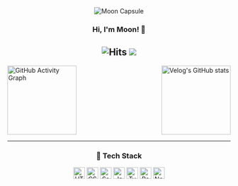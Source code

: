 <div align="center">
  <img
    src="https://capsule-render.vercel.app/api?type=soft&color=0:333333,100:555555&height=180&text=Moon&fontSize=80&fontAlign=50&fontColor=FFFFFF&animation=fadeIn&stroke=FFFFFF&strokeWidth=1"
    alt="Moon Capsule"
  />
</div>

<div align="center">

  ### Hi, I'm Moon! 👋

  ![Hits](https://hits.seeyoufarm.com/api/count/incr/badge.svg?url=https%3A%2F%2Fgithub.com%2FMooneunjun%2Fhit-counter&count_bg=%23F12121&title_bg=%23555555&icon=lastpass.svg&icon_color=%23E7E7E7&title=Views&edge_flat=false) <img
      src="https://img.shields.io/badge/MoonDevlog-3DDC84?style=badge&logo=Velog&logoColor=white"
  />
  ---
</div>

<img
  src="https://github-readme-activity-graph.vercel.app/graph?username=Mooneunjun&theme=github-compact"
  alt="GitHub Activity Graph"
  height="156"
/> <img
  align="right"
  src="https://velog-readme-stats.vercel.app/api?name=moon_dev"
  alt="Velog's GitHub stats"
  height="156"
/>

---

<div align="center">

  ### 🚀 Tech Stack

  <div>
    <img
      src="https://img.shields.io/badge/html5-%23E34F26.svg?style=for-the-badge&logo=html5&logoColor=white"
      alt="HTML5"
      style="height: 26px"
    />
    <img
      src="https://img.shields.io/badge/css3-%231572B6.svg?style=for-the-badge&logo=css3&logoColor=white"
      alt="CSS3"
      style="height: 26px"
    />
    <img
      src="https://img.shields.io/badge/sass-%23CC6699.svg?style=for-the-badge&logo=sass&logoColor=white"
      alt="Sass"
      style="height: 26px"
    />
    <img
      src="https://img.shields.io/badge/javascript-%23F7DF1E.svg?style=for-the-badge&logo=javascript&logoColor=white"
      alt="JavaScript"
      style="height: 26px"
    />
    <img
      src="https://img.shields.io/badge/typescript-%23007ACC.svg?style=for-the-badge&logo=typescript&logoColor=white"
      alt="TypeScript"
      style="height: 26px"
    />
    <img
      src="https://img.shields.io/badge/react-%2361DAFB.svg?style=for-the-badge&logo=react&logoColor=white"
      alt="React"
      style="height: 26px"
    />
    <img
      src="https://img.shields.io/badge/next.js-%23000000.svg?style=for-the-badge&logo=next.js&logoColor=white"
      alt="Next.js"
      style="height: 26px"
    />
  </div>
</div>
